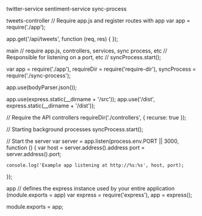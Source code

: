 
twitter-service
sentiment-service
sync-process

tweets-controller
  // Require app.js and register routes with app
  var app = require('./app');

  app.get('/api/tweets', function (req, res) { });

main // require app.js, controllers, services, sync process, etc
  // Responsible for listening on a port, etc
  // syncProcess.start();

  var app = require('./app'),
    requireDir = require('require-dir'),
    syncProcess = require('./sync-process');

  app.use(bodyParser.json());

  app.use(express.static(__dirname + '/src'));
  app.use('/dist', express.static(__dirname + '/dist'));

  // Require the API controllers
  requireDir('./controllers', { recurse: true });

  // Starting background processes
  syncProcess.start();

  // Start the server
  var server = app.listen(process.env.PORT || 3000, function () {
    var host = server.address().address
        port = server.address().port;

    console.log('Example app listening at http://%s:%s', host, port);
  });


app // defines the express instance used by your entire application (module.exports = app)
  var express = require('express'),
      app = express();

  module.exports = app;
